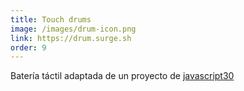 ```yaml
---
title: Touch drums
image: /images/drum-icon.png
link: https://drum.surge.sh
order: 9
---
```


Batería táctil adaptada de un proyecto de [javascript30](https://javascript30.com)

